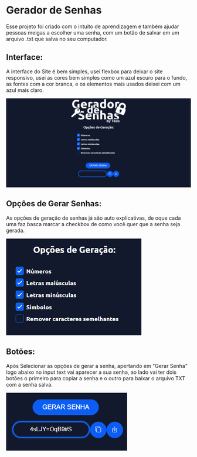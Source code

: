 # Gerador de Senhas
Esse projeto foi criado com o intuito de aprendizagem e também ajudar pessoas meigas a escolher uma senha, com um botão de salvar em um arquivo .txt que salva no seu computador.

## Interface:
A interface do Site é bem simples, usei flexbox para deixar o site responsivo, usei as cores bem simples como um azul escuro para o fundo, as fontes com a cor branca, e os elementos mais usados deixei com um azul mais claro.

<img src="/cT99fHoN2LAJ/5oA4Il9riGyq.png"/>

## Opções de Gerar Senhas:
As opções de geração de senhas já são auto explicativas, de oque cada uma faz basca marcar a checkbox de como você quer que a senha seja gerada.

<img src="/cT99fHoN2LAJ/NRGbxa9Xoxm.png"/>

## Botões:
Após Selecionar as opções de gerar a senha, apertando em "Gerar Senha" logo abaixo no input text vai aparecer a sua senha, ao lado vai ter dois  botões o primeiro para copiar a senha e o outro para baixar o arquivo TXT com a senha salva.

<img src="/cT99fHoN2LAJ/H2EfK5DuwNCx.png"/>

